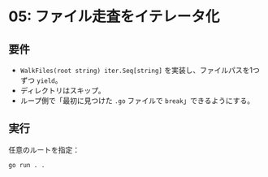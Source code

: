 # 05: ファイル走査をイテレータ化

## 要件
- `WalkFiles(root string) iter.Seq[string]` を実装し、ファイルパスを1つずつ `yield`。
- ディレクトリはスキップ。
- ループ側で「最初に見つけた `.go` ファイルで `break`」できるようにする。

## 実行
任意のルートを指定：
```bash
go run . .
```
